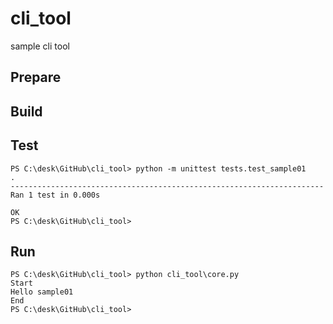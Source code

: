# cli_tool
sample cli tool

## Prepare


## Build


## Test

```
PS C:\desk\GitHub\cli_tool> python -m unittest tests.test_sample01
.
----------------------------------------------------------------------
Ran 1 test in 0.000s

OK
PS C:\desk\GitHub\cli_tool>
```

## Run

```
PS C:\desk\GitHub\cli_tool> python cli_tool\core.py
Start
Hello sample01
End
PS C:\desk\GitHub\cli_tool> 
```


